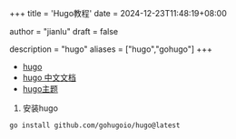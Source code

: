 +++
title = 'Hugo教程'
date = 2024-12-23T11:48:19+08:00

author = "jianlu"
draft = false

description = "hugo"
aliases = ["hugo","gohugo"]
+++

* [hugo](https://gohugo.io/)
* [hugo 中文文档](https://hugo.opendocs.io/getting-started/)
* [hugo主题](https://themes.gohugo.io/)

1. 安装hugo

```shell
go install github.com/gohugoio/hugo@latest
```
